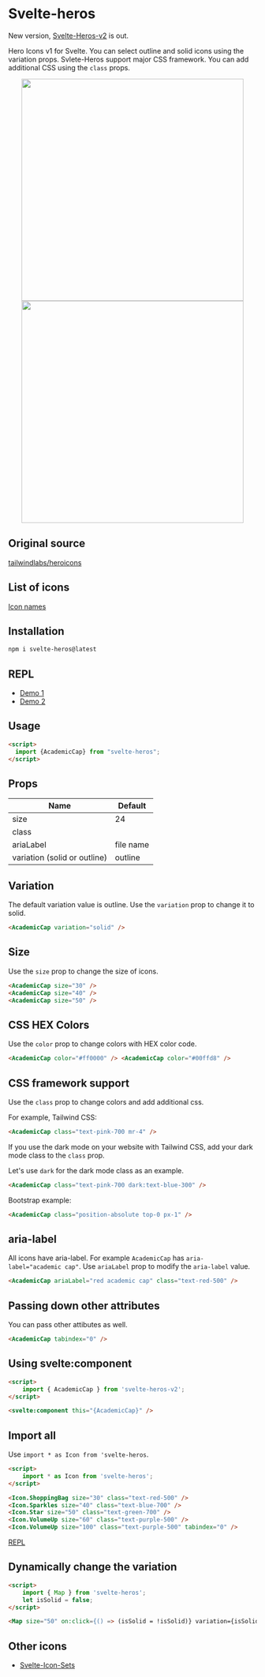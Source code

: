 # Svelte-heros

New version, [Svelte-Heros-v2](https://github.com/shinokada/svelte-heros-v2) is out.

Hero Icons v1 for Svelte. You can select outline and solid icons using the variation props. Svlete-Heros support major CSS framework. You can add additional CSS using the `class` props.

<p align="center">
<img width="450" src="https://raw.githubusercontent.com/shinokada/svelte-heros/main/static/images/heros1.webp" />
<img width="450" src="https://raw.githubusercontent.com/shinokada/svelte-heros/main/static/images/heros2.webp" />
</p>

## Original source

[tailwindlabs/heroicons](https://github.com/tailwindlabs/heroicons)

## List of icons

[Icon names](https://github.com/shinokada/svelte-heros/blob/main/icon-list.md)

## Installation

```sh
npm i svelte-heros@latest
```

## REPL

- [Demo 1](https://svelte.dev/repl/6b774b2f8ecb402a865fac0a141e3c4a?version=3.48.0)
- [Demo 2](https://svelte.dev/repl/bf72fabef3c04c808620cfdbee047f46?version=3.48.0)

## Usage

```html
<script>
  import {AcademicCap} from "svelte-heros";
</script>
```

## Props

| Name                         | Default   |
| ---------------------------- | --------- |
| size                         | 24        |
| class                        |           |
| ariaLabel                    | file name |
| variation (solid or outline) | outline   |

## Variation

The default variation value is outline. Use the `variation` prop to change it to solid.

```html
<AcademicCap variation="solid" />
```

## Size

Use the `size` prop to change the size of icons.

```html
<AcademicCap size="30" />
<AcademicCap size="40" />
<AcademicCap size="50" />
```

## CSS HEX Colors

Use the `color` prop to change colors with HEX color code.

```html
<AcademicCap color="#ff0000" /> <AcademicCap color="#00ffd8" />
```

## CSS framework support

Use the `class` prop to change colors and add additional css.

For example, Tailwind CSS:

```html
<AcademicCap class="text-pink-700 mr-4" />
```

If you use the dark mode on your website with Tailwind CSS, add your dark mode class to the `class` prop.

Let's use `dark` for the dark mode class as an example.

```html
<AcademicCap class="text-pink-700 dark:text-blue-300" />
```

Bootstrap example:

```html
<AcademicCap class="position-absolute top-0 px-1" />
```

## aria-label

All icons have aria-label. For example `AcademicCap` has `aria-label="academic cap"`.
Use `ariaLabel` prop to modify the `aria-label` value.

```html
<AcademicCap ariaLabel="red academic cap" class="text-red-500" />
```

## Passing down other attributes

You can pass other attibutes as well.

```html
<AcademicCap tabindex="0" />
```


## Using svelte:component

```html
<script>
	import { AcademicCap } from 'svelte-heros-v2';
</script>

<svelte:component this="{AcademicCap}" />
```

## Import all

Use `import * as Icon from 'svelte-heros`.

```html
<script>
	import * as Icon from 'svelte-heros';
</script>

<Icon.ShoppingBag size="30" class="text-red-500" />
<Icon.Sparkles size="40" class="text-blue-700" />
<Icon.Star size="50" class="text-green-700" />
<Icon.VolumeUp size="60" class="text-purple-500" />
<Icon.VolumeUp size="100" class="text-purple-500" tabindex="0" />
```

[REPL](https://svelte.dev/repl/e532f0a6cf7f4d8cae9a9cc2088d234b?version=3.46.4)

## Dynamically change the variation

```html
<script>
	import { Map } from 'svelte-heros';
	let isSolid = false;
</script>

<Map size="50" on:click={() => (isSolid = !isSolid)} variation={isSolid ? 'solid' : 'outline'} />
```

## Other icons

- [Svelte-Icon-Sets](https://svelte-svg-icons.vercel.app/)
